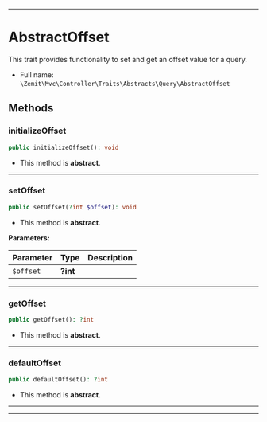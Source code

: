 ***

# AbstractOffset

This trait provides functionality to set and get an offset value for a query.



* Full name: `\Zemit\Mvc\Controller\Traits\Abstracts\Query\AbstractOffset`




## Methods


### initializeOffset



```php
public initializeOffset(): void
```




* This method is **abstract**.







***

### setOffset



```php
public setOffset(?int $offset): void
```




* This method is **abstract**.



**Parameters:**

| Parameter | Type | Description |
|-----------|------|-------------|
| `$offset` | **?int** |  |





***

### getOffset



```php
public getOffset(): ?int
```




* This method is **abstract**.







***

### defaultOffset



```php
public defaultOffset(): ?int
```




* This method is **abstract**.







***

***

